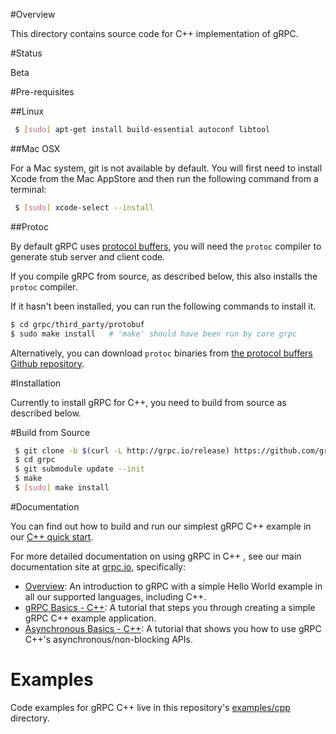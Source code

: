 
#Overview

This directory contains source code for C++ implementation of gRPC.

#Status

Beta

#Pre-requisites

##Linux

```sh
 $ [sudo] apt-get install build-essential autoconf libtool
```

##Mac OSX

For a Mac system, git is not available by default. You will first need to
install Xcode from the Mac AppStore and then run the following command from a
terminal:

```sh
 $ [sudo] xcode-select --install
```

##Protoc

By default gRPC uses [protocol buffers](https://github.com/google/protobuf),
you will need the `protoc` compiler to generate stub server and client code.

If you compile gRPC from source, as described below, this also installs the
`protoc` compiler.

If it hasn't been installed, you can run the following commands to install it.

```sh
$ cd grpc/third_party/protobuf
$ sudo make install   # 'make' should have been run by core grpc
```

Alternatively, you can download `protoc` binaries from
[the protocol buffers Github repository](https://github.com/google/protobuf/releases).

#Installation

Currently to install gRPC for C++, you need to build from source as described
below.

#Build from Source

```sh
 $ git clone -b $(curl -L http://grpc.io/release) https://github.com/grpc/grpc
 $ cd grpc
 $ git submodule update --init
 $ make
 $ [sudo] make install
```

#Documentation

You can find out how to build and run our simplest gRPC C++ example in our
[C++ quick start](../../examples/cpp).

For more detailed documentation on using gRPC in C++ , see our main
documentation site at [grpc.io](http://grpc.io), specifically:

* [Overview](http://www.grpc.io/docs/): An introduction to gRPC with a simple
  Hello World example in all our supported languages, including C++.
* [gRPC Basics - C++](http://www.grpc.io/docs/tutorials/basic/c.html):
  A tutorial that steps you through creating a simple gRPC C++ example
  application.
* [Asynchronous Basics - C++](http://www.grpc.io/docs/tutorials/async/helloasync-cpp.html):
  A tutorial that shows you how to use gRPC C++'s asynchronous/non-blocking
  APIs.


# Examples

Code examples for gRPC C++ live in this repository's
[examples/cpp](../../examples/cpp) directory.
